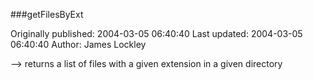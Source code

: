 ###getFilesByExt

Originally published: 2004-03-05 06:40:40
Last updated: 2004-03-05 06:40:40
Author: James Lockley

--> returns a list of files with a given extension in a given directory